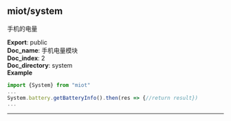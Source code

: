 <a name="module_miot/system"></a>

## miot/system
手机的电量

**Export**: public  
**Doc_name**: 手机电量模块  
**Doc_index**: 2  
**Doc_directory**: system  
**Example**  
```js
import {System} from "miot"
...
System.battery.getBatteryInfo().then(res => {//return result})
...
```

* * *


